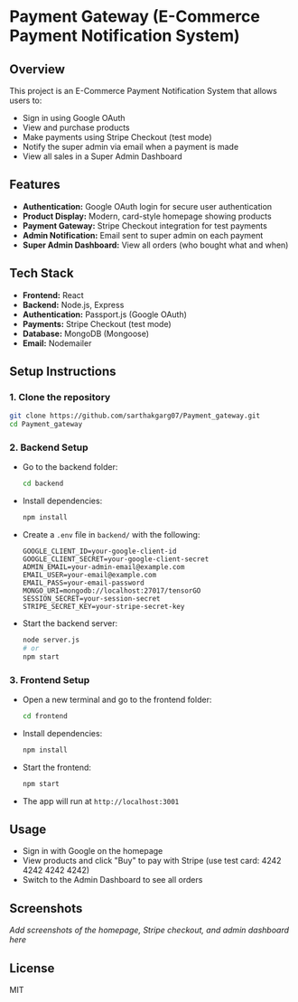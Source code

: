# Payment Gateway (E-Commerce Payment Notification System)

## Overview
This project is an E-Commerce Payment Notification System that allows users to:
- Sign in using Google OAuth
- View and purchase products
- Make payments using Stripe Checkout (test mode)
- Notify the super admin via email when a payment is made
- View all sales in a Super Admin Dashboard

## Features
- **Authentication:** Google OAuth login for secure user authentication
- **Product Display:** Modern, card-style homepage showing products
- **Payment Gateway:** Stripe Checkout integration for test payments
- **Admin Notification:** Email sent to super admin on each payment
- **Super Admin Dashboard:** View all orders (who bought what and when)

## Tech Stack
- **Frontend:** React
- **Backend:** Node.js, Express
- **Authentication:** Passport.js (Google OAuth)
- **Payments:** Stripe Checkout (test mode)
- **Database:** MongoDB (Mongoose)
- **Email:** Nodemailer

## Setup Instructions

### 1. Clone the repository
```sh
git clone https://github.com/sarthakgarg07/Payment_gateway.git
cd Payment_gateway
```

### 2. Backend Setup
- Go to the backend folder:
  ```sh
  cd backend
  ```
- Install dependencies:
  ```sh
  npm install
  ```
- Create a `.env` file in `backend/` with the following:
  ```env
  GOOGLE_CLIENT_ID=your-google-client-id
  GOOGLE_CLIENT_SECRET=your-google-client-secret
  ADMIN_EMAIL=your-admin-email@example.com
  EMAIL_USER=your-email@example.com
  EMAIL_PASS=your-email-password
  MONGO_URI=mongodb://localhost:27017/tensorGO
  SESSION_SECRET=your-session-secret
  STRIPE_SECRET_KEY=your-stripe-secret-key
  ```
- Start the backend server:
  ```sh
  node server.js
  # or
  npm start
  ```

### 3. Frontend Setup
- Open a new terminal and go to the frontend folder:
  ```sh
  cd frontend
  ```
- Install dependencies:
  ```sh
  npm install
  ```
- Start the frontend:
  ```sh
  npm start
  ```
- The app will run at `http://localhost:3001`

## Usage
- Sign in with Google on the homepage
- View products and click "Buy" to pay with Stripe (use test card: 4242 4242 4242 4242)
- Switch to the Admin Dashboard to see all orders

## Screenshots
_Add screenshots of the homepage, Stripe checkout, and admin dashboard here_

## License
MIT
